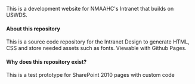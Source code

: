 This is a development website for NMAAHC's Intranet that builds on USWDS.

#### About this repository
This is a source code repository for the Intranet Design to generate HTML, CSS and store needed assets such as fonts. Viewable with Github Pages.

#### Why does this repository exist?
This is a test prototype for SharePoint 2010 pages with custom code
